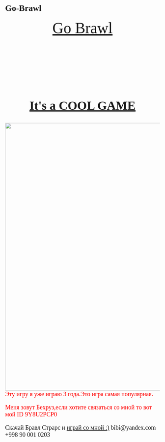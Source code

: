 # Go-Brawl
<html>
    <body style="background-color:darklilac;font-family:serif">
        <header style="color:black; text-align:center;font-size:50px"><a href="brawl-go-stars-world-brawlers-running-apk/641d/#gsc.tab=0">Go Brawl</a></header>
        <h2 style="color:black; text-align:center;font-size:40px"><a href="com.supercell.brawlstars&hl=en_US">It's a COOL GAME</a></h2>
        <img srcset="https://cdn.pixabay.com/photo/2019/09/30/01/48/brawl-stars-4514650_960_720.png 1x, https://cdn.pixabay.com/photo/2019/09/30/01/48/brawl-stars-               4514650_1280.png 2x" src="https://cdn.pixabay.com/photo/2019/09/30/01/48/brawl-stars-4514650_960_720.png"width="870" height="650" style="height: auto">
        <main style="color:red;font-size:20px">Эту игру я уже играю 3 года.Это игра самая популярная.<p>Меня зовут Бехруз,если хотите связаться со мной то вот мой ID             9Y8U2PCP0</p></main>
        <footer style="font-size:20px">Скачай Бравл Страрс и <a href="https://brawl-stars.ru.uptodown.com/android/download">играй со мной :)</a> bibi@yandex.com +998 90         001  0203</footer>
    </body>
</html>
